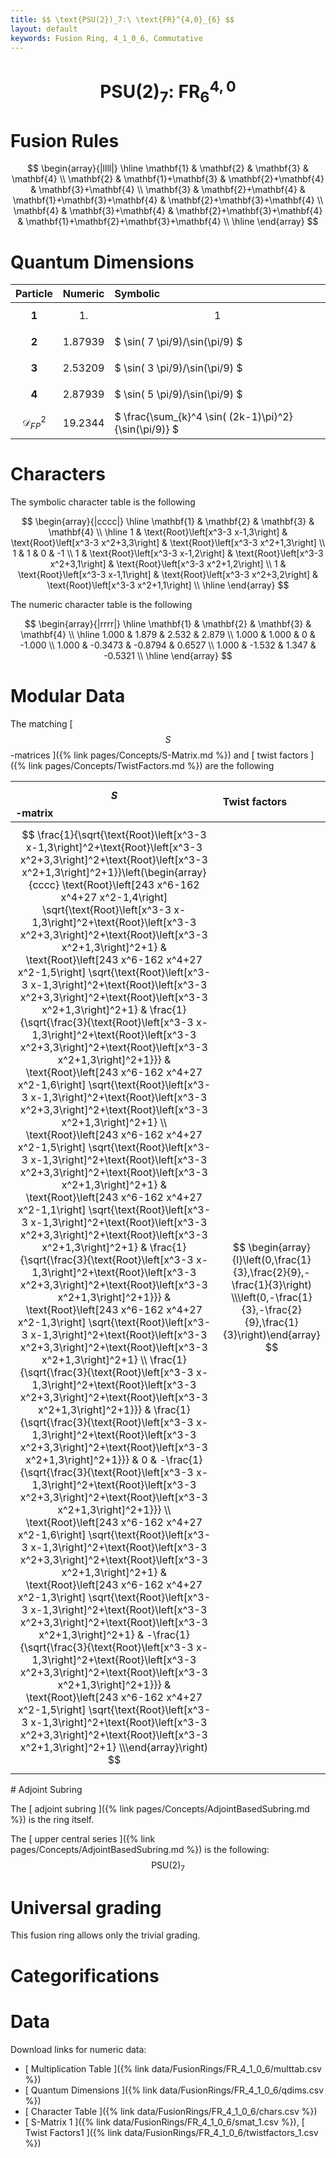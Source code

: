 ```yaml
---
title: $$ \text{PSU(2})_7:\ \text{FR}^{4,0}_{6} $$
layout: default
keywords: Fusion Ring, 4_1_0_6, Commutative
---
```

# $$ \text{PSU(2})_7:\ \text{FR}^{4,0}_{6} $$


# Fusion Rules

$$
\begin{array}{|llll|}
\hline
 \mathbf{1} & \mathbf{2} & \mathbf{3} & \mathbf{4} \\
 \mathbf{2} & \mathbf{1}+\mathbf{3} & \mathbf{2}+\mathbf{4} & \mathbf{3}+\mathbf{4} \\
 \mathbf{3} & \mathbf{2}+\mathbf{4} & \mathbf{1}+\mathbf{3}+\mathbf{4} & \mathbf{2}+\mathbf{3}+\mathbf{4} \\
 \mathbf{4} & \mathbf{3}+\mathbf{4} & \mathbf{2}+\mathbf{3}+\mathbf{4} & \mathbf{1}+\mathbf{2}+\mathbf{3}+\mathbf{4} \\
\hline
\end{array}
$$


# Quantum Dimensions

| Particle | Numeric | Symbolic |
| :------ | :------ | :------ |
| $$ \mathbf{1} $$ | $$ 1. $$ | $$ 1 $$ |
| $$ \mathbf{2} $$ | $$ 1.87939 $$ | $ \sin( 7 \pi/9)/\sin(\pi/9) $ |
| $$ \mathbf{3} $$ | $$ 2.53209 $$ | $ \sin( 3 \pi/9)/\sin(\pi/9) $ |
| $$ \mathbf{4} $$ | $$ 2.87939 $$ | $ \sin( 5 \pi/9)/\sin(\pi/9) $ |
| $$ \mathcal{D}_{FP}^2 $$ | $$ 19.2344 $$ | $ \frac{\sum_{k}^4 \sin( (2k-1)\pi)^2}{\sin(\pi/9)} $ |

# Characters

The symbolic character table is the following

$$
\begin{array}{|cccc|}
\hline
 \mathbf{1} & \mathbf{2} & \mathbf{3} & \mathbf{4} \\
\hline
 1 & \text{Root}\left[x^3-3 x-1,3\right] & \text{Root}\left[x^3-3 x^2+3,3\right] & \text{Root}\left[x^3-3 x^2+1,3\right] \\
 1 & 1 & 0 & -1 \\
 1 & \text{Root}\left[x^3-3 x-1,2\right] & \text{Root}\left[x^3-3 x^2+3,1\right] & \text{Root}\left[x^3-3 x^2+1,2\right] \\
 1 & \text{Root}\left[x^3-3 x-1,1\right] & \text{Root}\left[x^3-3 x^2+3,2\right] & \text{Root}\left[x^3-3 x^2+1,1\right] \\
\hline
\end{array}
$$

The numeric character table is the following

$$
\begin{array}{|rrrr|}
\hline
 \mathbf{1} & \mathbf{2} & \mathbf{3} & \mathbf{4} \\
\hline
 1.000 & 1.879 & 2.532 & 2.879 \\
 1.000 & 1.000 & 0 & -1.000 \\
 1.000 & -0.3473 & -0.8794 & 0.6527 \\
 1.000 & -1.532 & 1.347 & -0.5321 \\
\hline
\end{array}
$$

# Modular Data

The matching [ $$ S $$-matrices ]({% link pages/Concepts/S-Matrix.md %}) and [ twist factors ]({% link pages/Concepts/TwistFactors.md %}) are the following

<div class="table-wrapper" markdown="block">

| $$ S $$-matrix | Twist factors |
| :------ | :------ |
| $$ \frac{1}{\sqrt{\text{Root}\left[x^3-3 x-1,3\right]^2+\text{Root}\left[x^3-3 x^2+3,3\right]^2+\text{Root}\left[x^3-3 x^2+1,3\right]^2+1}}\left(\begin{array}{cccc} \text{Root}\left[243 x^6-162 x^4+27 x^2-1,4\right] \sqrt{\text{Root}\left[x^3-3 x-1,3\right]^2+\text{Root}\left[x^3-3 x^2+3,3\right]^2+\text{Root}\left[x^3-3 x^2+1,3\right]^2+1} & \text{Root}\left[243 x^6-162 x^4+27 x^2-1,5\right] \sqrt{\text{Root}\left[x^3-3 x-1,3\right]^2+\text{Root}\left[x^3-3 x^2+3,3\right]^2+\text{Root}\left[x^3-3 x^2+1,3\right]^2+1} & \frac{1}{\sqrt{\frac{3}{\text{Root}\left[x^3-3 x-1,3\right]^2+\text{Root}\left[x^3-3 x^2+3,3\right]^2+\text{Root}\left[x^3-3 x^2+1,3\right]^2+1}}} & \text{Root}\left[243 x^6-162 x^4+27 x^2-1,6\right] \sqrt{\text{Root}\left[x^3-3 x-1,3\right]^2+\text{Root}\left[x^3-3 x^2+3,3\right]^2+\text{Root}\left[x^3-3 x^2+1,3\right]^2+1} \\ \text{Root}\left[243 x^6-162 x^4+27 x^2-1,5\right] \sqrt{\text{Root}\left[x^3-3 x-1,3\right]^2+\text{Root}\left[x^3-3 x^2+3,3\right]^2+\text{Root}\left[x^3-3 x^2+1,3\right]^2+1} & \text{Root}\left[243 x^6-162 x^4+27 x^2-1,1\right] \sqrt{\text{Root}\left[x^3-3 x-1,3\right]^2+\text{Root}\left[x^3-3 x^2+3,3\right]^2+\text{Root}\left[x^3-3 x^2+1,3\right]^2+1} & \frac{1}{\sqrt{\frac{3}{\text{Root}\left[x^3-3 x-1,3\right]^2+\text{Root}\left[x^3-3 x^2+3,3\right]^2+\text{Root}\left[x^3-3 x^2+1,3\right]^2+1}}} & \text{Root}\left[243 x^6-162 x^4+27 x^2-1,3\right] \sqrt{\text{Root}\left[x^3-3 x-1,3\right]^2+\text{Root}\left[x^3-3 x^2+3,3\right]^2+\text{Root}\left[x^3-3 x^2+1,3\right]^2+1} \\ \frac{1}{\sqrt{\frac{3}{\text{Root}\left[x^3-3 x-1,3\right]^2+\text{Root}\left[x^3-3 x^2+3,3\right]^2+\text{Root}\left[x^3-3 x^2+1,3\right]^2+1}}} & \frac{1}{\sqrt{\frac{3}{\text{Root}\left[x^3-3 x-1,3\right]^2+\text{Root}\left[x^3-3 x^2+3,3\right]^2+\text{Root}\left[x^3-3 x^2+1,3\right]^2+1}}} & 0 & -\frac{1}{\sqrt{\frac{3}{\text{Root}\left[x^3-3 x-1,3\right]^2+\text{Root}\left[x^3-3 x^2+3,3\right]^2+\text{Root}\left[x^3-3 x^2+1,3\right]^2+1}}} \\ \text{Root}\left[243 x^6-162 x^4+27 x^2-1,6\right] \sqrt{\text{Root}\left[x^3-3 x-1,3\right]^2+\text{Root}\left[x^3-3 x^2+3,3\right]^2+\text{Root}\left[x^3-3 x^2+1,3\right]^2+1} & \text{Root}\left[243 x^6-162 x^4+27 x^2-1,3\right] \sqrt{\text{Root}\left[x^3-3 x-1,3\right]^2+\text{Root}\left[x^3-3 x^2+3,3\right]^2+\text{Root}\left[x^3-3 x^2+1,3\right]^2+1} & -\frac{1}{\sqrt{\frac{3}{\text{Root}\left[x^3-3 x-1,3\right]^2+\text{Root}\left[x^3-3 x^2+3,3\right]^2+\text{Root}\left[x^3-3 x^2+1,3\right]^2+1}}} & \text{Root}\left[243 x^6-162 x^4+27 x^2-1,5\right] \sqrt{\text{Root}\left[x^3-3 x-1,3\right]^2+\text{Root}\left[x^3-3 x^2+3,3\right]^2+\text{Root}\left[x^3-3 x^2+1,3\right]^2+1} \\\end{array}\right) $$ | $$ \begin{array}{l}\left(0,\frac{1}{3},\frac{2}{9},-\frac{1}{3}\right) \\\left(0,-\frac{1}{3},-\frac{2}{9},\frac{1}{3}\right)\end{array} $$ |

</div>
# Adjoint Subring

The [ adjoint subring ]({% link pages/Concepts/AdjointBasedSubring.md %}) is the ring itself.

The [ upper central series ]({% link pages/Concepts/AdjointBasedSubring.md %}) is the following:
$$ \text{PSU(2})_7 $$

# Universal grading

This fusion ring allows only the trivial grading.

# Categorifications



# Data

Download links for numeric data:

* [ Multiplication Table ]({% link data/FusionRings/FR_4_1_0_6/multtab.csv %})
* [ Quantum Dimensions ]({% link data/FusionRings/FR_4_1_0_6/qdims.csv %})
* [ Character Table ]({% link data/FusionRings/FR_4_1_0_6/chars.csv %})
* [ S-Matrix 1 ]({% link data/FusionRings/FR_4_1_0_6/smat_1.csv %}), [ Twist Factors1 ]({% link data/FusionRings/FR_4_1_0_6/twistfactors_1.csv %})
